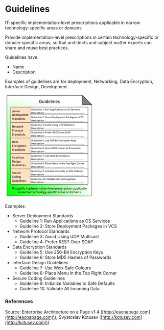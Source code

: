 # Guidelines

IT-specific implementation-level prescriptions applicable in narrow technology-specific areas or domains

Provide implementation-level prescriptions in certain technology-specific or domain-specific areas, so that architects and subject matter experts can share and reuse best practices.

Guidelines have:

* Name
* Description

Examples of guidelines are for deployment, Networking, Data Encryption, Interface Design, Development.

![Source: eaonapage.com](../../.gitbook/assets/csvlod_standards_guidelines.png)

Examples:

* Server Deployment Standards
  * Guideline 1: Run Applications as OS Services
  * Guideline 2: Store Deployment Packages in VCS
* Network Protocol Standards
  * Guideline 3: Avoid Using UDP Multicast
  * Guideline 4: Prefer REST Over SOAP
* Data Encryption Standards
  * Guideline 5: Use 256-Bit Encryption Keys
  * Guideline 6: Store MD5 Hashes of Passwords
* Interface Design Guidelines
  * Guideline 7: Use Web-Safe Colours
  * Guideline 8: Place Menu in the Top Right Corner
* Secure Coding Guidelines
  * Guideline 9: Initialize Variables to Safe Defaults
  * Guideline 10: Validate All Incoming Data

### References

Source: Enterprise Architecture on a Page v1.4 \([http://eaonapage.com](http://eaonapage.com)\), Svyatoslav Kotusev \([http://kotusev.com](http://kotusev.com)\)

